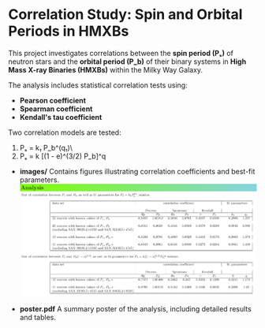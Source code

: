 # Correlation Study: Spin and Orbital Periods in HMXBs

This project investigates correlations between the **spin period (Pₛ)**
of neutron stars and the **orbital period (P_b)** of their binary
systems in **High Mass X-ray Binaries (HMXBs)** within the Milky Way
Galaxy.

The analysis includes statistical correlation tests using:
- **Pearson coefficient**
- **Spearman coefficient**
- **Kendall's tau coefficient**

Two correlation models are tested:
1. Pₛ = k₁ P_b\^(q₁)\
2. Pₛ = k \[(1 - e)\^(3/2) P_b\]\^q


-   **images/**
    Contains figures illustrating correlation coefficients and best-fit
    parameters.
    ![Correlation figure](images/corr_fig1.png)

-   **poster.pdf**
    A summary poster of the analysis, including detailed results and
    tables.
